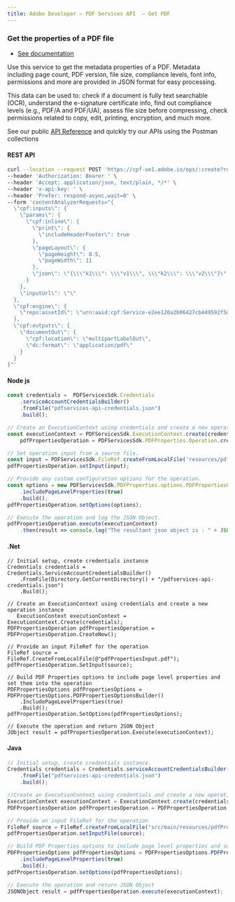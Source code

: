 ```yaml
---
title: Adobe Developer — PDF Services API  — Get PDF
---
```


<TextBlock slots="heading, buttons, text, text1, text2" hasCodeBlock theme="dark" className="bgBlue"/>

### Get the properties of a PDF file

- [See documentation](/document-services/docs/overview/pdf-services-api/howtos/pdf-properties/)

Use this service to get the metadata properties of a PDF. Metadata including page count, PDF version, file size, compliance levels, font info, permissions and more are provided in JSON format for easy processing.

This data can be used to: check if a document is fully text searchable (OCR), understand the e-signature certificate info, find out compliance levels (e.g., PDF/A and PDF/UA), assess file size before compressing, check permissions related to copy, edit, printing, encryption, and much more.


See our public [API Reference](https://documentcloud.adobe.com/document-services/index.html#post-pdfProperties) and quickly try our APIs using the Postman collections


<CodeBlock slots="heading, code" repeat="4" languages="curl, js, .net, java" />

#### REST API

```bash
curl --location --request POST 'https://cpf-ue1.adobe.io/ops/:create?respondWith=%7B%22reltype%22%3A%20%22http%3A%2F%2Fns.adobe.com%2Frel%2Fprimary%22%7D' \
--header 'Authorization: Bearer ' \
--header 'Accept: application/json, text/plain, */*' \
--header 'x-api-key: ' \
--header 'Prefer: respond-async,wait=0' \
--form 'contentAnalyzerRequests="{
  \"cpf:inputs\": {
    \"params\": {
      \"cpf:inline\": {
        \"print\": {
          \"includeHeaderFooter\": true
        },
        \"pageLayout\": {
          \"pageHeight\": 8.5,
          \"pageWidth\": 11
        },
        \"json\": \"{\\\"k1\\\": \\\"v1\\\", \\\"k2\\\": \\\"v2\\\"}\"
      }
    },
    \"inputUrl\": \"\"
  },
  \"cpf:engine\": {
    \"repo:assetId\": \"urn:aaid:cpf:Service-e2ee120a2b06427cb449592f5db967e7\"
  },
  \"cpf:outputs\": {
    \"documentOut\": {
      \"cpf:location\": \"multipartLabelOut\",
      \"dc:format\": \"application/pdf\"
    }
  }
}"'
```
#### Node js

```js
const credentials =  PDFServicesSdk.Credentials
	.serviceAccountCredentialsBuilder()
	.fromFile("pdfservices-api-credentials.json")
	.build();

// Create an ExecutionContext using credentials and create a new operation instance.
const executionContext = PDFServicesSdk.ExecutionContext.create(credentials),
	pdfPropertiesOperation = PDFServicesSdk.PDFProperties.Operation.createNew();

// Set operation input from a source file.
const input = PDFServicesSdk.FileRef.createFromLocalFile('resources/pdfPropertiesInput.pdf');
pdfPropertiesOperation.setInput(input);

// Provide any custom configuration options for the operation.
const options = new PDFServicesSdk.PDFProperties.options.PDFPropertiesOptions.Builder()
	.includePageLevelProperties(true)
	.build();
pdfPropertiesOperation.setOptions(options);

// Execute the operation and log the JSON Object.
pdfPropertiesOperation.execute(executionContext)
	.then(result => console.log("The resultant json object is : " + JSON.stringify(result)))

```

#### .Net

```clike
// Initial setup, create credentials instance
Credentials credentials = Credentials.ServiceAccountCredentialsBuilder()
    .FromFile(Directory.GetCurrentDirectory() + "/pdfservices-api-credentials.json")
    .Build();

// Create an ExecutionContext using credentials and create a new operation instance
   ExecutionContext executionContext = ExecutionContext.Create(credentials);
PDFPropertiesOperation pdfPropertiesOperation = PDFPropertiesOperation.CreateNew();

// Provide an input FileRef for the operation
FileRef source = FileRef.CreateFromLocalFile(@"pdfPropertiesInput.pdf");
pdfPropertiesOperation.SetInput(source);

// Build PDF Properties options to include page level properties and set them into the operation
PDFPropertiesOptions pdfPropertiesOptions = PDFPropertiesOptions.PDFPropertiesOptionsBuilder()
    .IncludePageLevelProperties(true)
    .Build();
pdfPropertiesOperation.SetOptions(pdfPropertiesOptions);

// Execute the operation and return JSON Object
JObject result = pdfPropertiesOperation.Execute(executionContext);
```

#### Java

```javascript
// Initial setup, create credentials instance.
Credentials credentials = Credentials.serviceAccountCredentialsBuilder()
    .fromFile("pdfservices-api-credentials.json")
    .build();

//Create an ExecutionContext using credentials and create a new operation instance.
ExecutionContext executionContext = ExecutionContext.create(credentials);
PDFPropertiesOperation pdfPropertiesOperation = PDFPropertiesOperation.createNew();

// Provide an input FileRef for the operation
FileRef source = FileRef.createFromLocalFile("src/main/resources/pdfPropertiesInput.pdf");
pdfPropertiesOperation.setInputFile(source);

// Build PDF Properties options to include page level properties and set them into the operation
PDFPropertiesOptions pdfPropertiesOptions = PDFPropertiesOptions.PDFPropertiesOptionsBuilder()
    .includePageLevelProperties(true)
    .build();
pdfPropertiesOperation.setOptions(pdfPropertiesOptions);

// Execute the operation and return JSON Object
JSONObject result = pdfPropertiesOperation.execute(executionContext);

```
